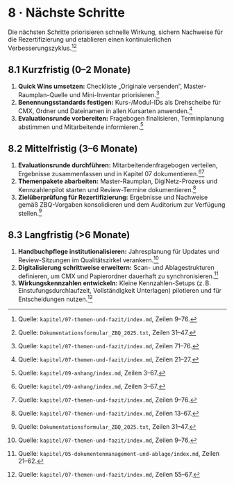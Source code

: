 # 8 · Nächste Schritte

Die nächsten Schritte priorisieren schnelle Wirkung, sichern Nachweise für die Rezertifizierung und etablieren einen kontinuierlichen Verbesserungszyklus.[^fn1][^fn2]

## 8.1 Kurzfristig (0–2 Monate)

1. **Quick Wins umsetzen:** Checkliste „Originale versenden“, Master-Raumplan-Quelle und Mini-Inventar priorisieren.[^fn3]
2. **Benennungsstandards festigen:** Kurs-/Modul-IDs als Drehscheibe für CMX, Ordner und Dateinamen in allen Kursarten anwenden.[^fn4]
3. **Evaluationsrunde vorbereiten:** Fragebogen finalisieren, Terminplanung abstimmen und Mitarbeitende informieren.[^fn5]

## 8.2 Mittelfristig (3–6 Monate)

1. **Evaluationsrunde durchführen:** Mitarbeitendenfragebogen verteilen, Ergebnisse zusammenfassen und in Kapitel 07 dokumentieren.[^fn5][^fn1]
2. **Themenpakete abarbeiten:** Master-Raumplan, DigiNetz-Prozess und Kennzahlenpilot starten und Review-Termine dokumentieren.[^fn6]
3. **Zielüberprüfung für Rezertifizierung:** Ergebnisse und Nachweise gemäß ZBQ-Vorgaben konsolidieren und dem Auditorium zur Verfügung stellen.[^fn2]

## 8.3 Langfristig (>6 Monate)

1. **Handbuchpflege institutionalisieren:** Jahresplanung für Updates und Review-Sitzungen im Qualitätszirkel verankern.[^fn1]
2. **Digitalisierung schrittweise erweitern:** Scan- und Ablagestrukturen definieren, um CMX und Papierordner dauerhaft zu synchronisieren.[^fn7]
3. **Wirkungskennzahlen entwickeln:** Kleine Kennzahlen-Setups (z. B. Einstufungsdurchlaufzeit, Vollständigkeit Unterlagen) pilotieren und für Entscheidungen nutzen.[^fn8]


[^fn1]: Quelle: `kapitel/07-themen-und-fazit/index.md`, Zeilen 9–76.
[^fn2]: Quelle: `Dokumentationsformular_ZBQ_2025.txt`, Zeilen 31–47.
[^fn3]: Quelle: `kapitel/07-themen-und-fazit/index.md`, Zeilen 71–76.
[^fn4]: Quelle: `kapitel/07-themen-und-fazit/index.md`, Zeilen 21–27.
[^fn5]: Quelle: `kapitel/09-anhang/index.md`, Zeilen 3–67.
[^fn6]: Quelle: `kapitel/07-themen-und-fazit/index.md`, Zeilen 13–67.
[^fn7]: Quelle: `kapitel/05-dokumentenmanagement-und-ablage/index.md`, Zeilen 21–62.
[^fn8]: Quelle: `kapitel/07-themen-und-fazit/index.md`, Zeilen 55–67.
